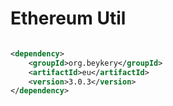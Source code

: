 # Ethereum Util

```xml

<dependency>
    <groupId>org.beykery</groupId>
    <artifactId>eu</artifactId>
    <version>3.0.3</version>
</dependency>
```
